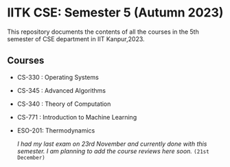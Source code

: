 # IITK CSE: Semester 5 (Autumn 2023)



This repository documents the contents of all the courses in the 5th semester of CSE department in IIT Kanpur,2023. 

## Courses

* CS-330 : Operating Systems
* CS-345 : Advanced Algorithms
* CS-340 : Theory of Computation
* CS-771 : Introduction to Machine Learning
* ESO-201: Thermodynamics

    _I had my last exam on 23rd November and currently done with this semester. I am planning to add the course reviews here soon._ `(21st December)`



